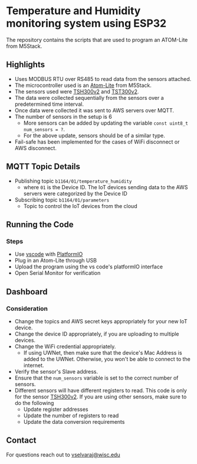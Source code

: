 # Temperature and Humidity monitoring system using ESP32

The repository contains the scripts that are used to program an ATOM-Lite from M5Stack.

## Highlights
- Uses MODBUS RTU over RS485 to read data from the sensors attached.
- The microcontroller used is an [Atom-Lite](https://shop.m5stack.com/products/atom-lite-esp32-development-kit) from M5Stack.
- The sensors used were [TSH300v2](https://www.paralanstore.net/teracom-systems/sensor-modbus-rtu/teracom-digital-humidity-and-temperature-sensor-tsh300v2) and [TST300v2](https://www.paralanstore.net/teracom-systems/sensor-modbus-rtu/teracom-digital-temperature-sensor-tst300v2).
- The data were collected sequentially from the sensors over a predetermined time interval.
- Once data were collected it was sent to AWS servers over MQTT.
- The number of sensors in the setup is 6
    - More sensors can be added by updating the variable ```const uint8_t num_sensors = ?```.
    - For the above update, sensors should be of a similar type.
- Fail-safe has been implemented for the cases of WiFi disconnect or AWS disconnect.

## MQTT Topic Details
- Publishing topic `b1164/01/temperature_humidity`
    - where `01` is the Device ID. The IoT devices sending data to the AWS servers were categorized by the Device ID
- Subscribing topic `b1164/01/parameters`
    - Topic to control the IoT devices from the cloud

## Running the Code
### Steps
- Use [vscode](https://code.visualstudio.com/)  with [PlatformIO](https://platformio.org/)
- Plug in an Atom-Lite through USB
- Upload the program using the vs code's platformIO interface
- Open Serial Monitor for verification

## Dashboard

### Consideration
- Change the topics and AWS secret keys appropriately for your new IoT device. 
- Change the device ID appropriately, if you are uploading to multiple devices.
- Change the WiFi credential appropriately.
    - If using UWNet, then make sure that the device's Mac Address is added to the UWNet. Otherwise, you won't be able to connect to the internet.
- Verify the sensor's Slave address.
- Ensure that the ```num_sensors``` variable is set to the correct number of sensors.
- Different sensors will have different registers to read. This code is only for the sensor [TSH300v2](https://www.paralanstore.net/teracom-systems/sensor-modbus-rtu/teracom-digital-humidity-and-temperature-sensor-tsh300v2). If you are using other sensors, make sure to do the following
    - Update register addresses
    - Update the number of registers to read
    - Update the data conversion requirements

## Contact
For questions reach out to vselvaraj@wisc.edu



